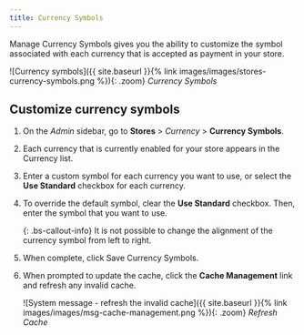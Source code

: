 ```yaml
---
title: Currency Symbols
---
```


Manage Currency Symbols gives you the ability to customize the symbol associated with each currency that is accepted as payment in your store.

![Currency symbols]({{ site.baseurl }}{% link images/images/stores-currency-symbols.png %}){: .zoom}
_Currency Symbols_

## Customize currency symbols

1. On the _Admin_ sidebar, go to **Stores** > _Currency_ > **Currency Symbols**.

1. Each currency that is currently enabled for your store appears in the Currency list.

1. Enter a custom symbol for each currency you want to use, or select the **Use Standard** checkbox for each currency.

1. To override the default symbol, clear the **Use Standard** checkbox. Then, enter the symbol that you want to use.

    {: .bs-callout-info}
    It is not possible to change the alignment of the currency symbol from left to right.

1. When complete, click <span class="btn">Save Currency Symbols</span>.

1. When prompted to update the cache, click the **Cache Management** link and refresh any invalid cache.

    ![System message - refresh the invalid cache]({{ site.baseurl }}{% link images/images/msg-cache-management.png %}){: .zoom}
    _Refresh Cache_
